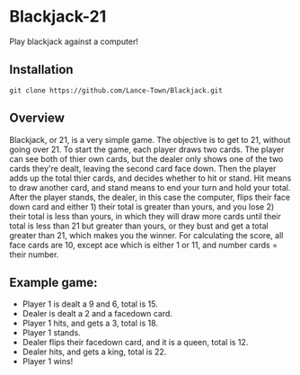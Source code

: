 # Blackjack-21
Play blackjack against a computer!

<h2>
Installation
</h2>

```shell
git clone https://github.com/Lance-Town/Blackjack.git
```

<h2>
Overview
</h2>
Blackjack, or 21, is a very simple game. The objective is to get to 21, without going over 21. 
To start the game, each player draws two cards. The player can see both of thier own cards, but the dealer only shows one of the two cards they're dealt, leaving the second card face down. Then the player adds up the total thier cards, and decides whether to hit or stand. Hit means to draw another card, and stand means to end your turn and hold your total. After the player stands, the dealer, in this case the computer, flips their face down card and either 1) their total is greater than yours, and you lose 2) their total is less than yours, in which they will draw more cards until their total is less than 21 but greater than yours, or they bust and get a total greater than 21, which makes you the winner. For calculating the score, all face cards are 10, except ace which is either 1 or 11, and number cards = their number.

## Example game:
<ul>
<li> Player 1 is dealt a 9 and 6, total is 15.</li>
<li> Dealer is dealt a 2 and a facedown card.</li>
<li> Player 1 hits, and gets a 3, total is 18.</li>
<li> Player 1 stands.</li>
<li> Dealer flips their facedown card, and it is a queen, total is 12.</li>
<li> Dealer hits, and gets a king, total is 22.</li>
<li> Player 1 wins!</li>
</ul>

